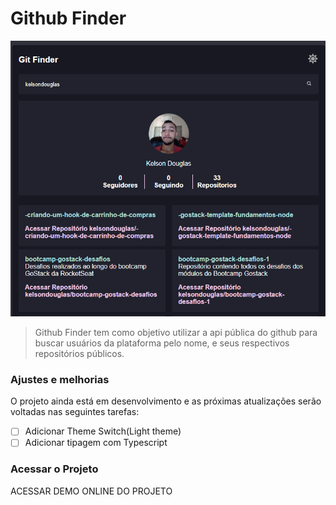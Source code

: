 # Github Finder

<img src="./src/assets/project.png" alt="Github Finder imagem">

> Github Finder tem como objetivo utilizar a api pública do github para buscar usuários da plataforma pelo nome, e seus respectivos repositórios públicos.

### Ajustes e melhorias

O projeto ainda está em desenvolvimento e as próximas atualizações serão voltadas nas seguintes tarefas:

- [ ] Adicionar Theme Switch(Light theme)
- [ ] Adicionar tipagem com Typescript

### Acessar o Projeto

ACESSAR DEMO ONLINE DO PROJETO
